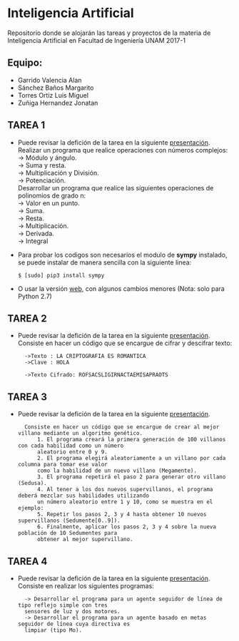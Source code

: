# Inteligencia Artificial

Repositorio donde se alojarán las tareas y proyectos de la materia de Inteligencia Artificial en Facultad de Ingeniería UNAM 2017-1

## Equipo:
* Garrido Valencia Alan
* Sánchez Baños Margarito
* Torres Ortiz Luis Miguel
* Zuñiga Hernandez Jonatan

## TAREA 1
* Puede revisar la defición de la tarea en la siguiente [presentación](http://dicyg.fi-c.unam.mx:8080/lalo/ia/presentaciones/introduccion-a-la-inteligencia-artificial#page=1).  
        Realizar un programa que realice operaciones con números complejos:  
           -> Módulo y ángulo.  
           -> Suma y resta.  
           -> Multiplicación y División.  
           -> Potenciación.  
        Desarrollar un programa que realice las siguientes operaciones de polinomios de grado n:  
           -> Valor en un punto.  
           -> Suma.  
           -> Resta.  
           -> Multiplicación.  
           -> Derivada.  
           -> Integral

* Para probar los codigos son necesarios el modulo de **sympy** instalado, se puede
     instalar de manera sencilla con la siguiente linea:

    ```
    $ [sudo] pip3 install sympy
    ```
* O usar la versión [web](http://live.sympy.org/), con algunos cambios menores (Nota: solo para Python 2.7)

## TAREA 2
* Puede revisar la defición de la tarea en la siguiente [presentación](http://dicyg.fi-c.unam.mx:8080/lalo/ia/presentaciones/introduccion-a-la-inteligencia-artificial#page=8). 
        Consiste en hacer un código que se encargue de cifrar y descifrar texto:

        ->Texto : LA CRIPTOGRAFIA ES ROMANTICA
        ->Clave : HOLA

        ->Texto Cifrado: ROFSACSLIGIRNACTAEMISAPRAOTS

## TAREA 3
* Puede revisar la defición de la tarea en la siguiente [presentación](http://dicyg.fi-c.unam.mx:8080/lalo/ia/presentaciones/introduccion-a-la-inteligencia-artificial#page=19). 

        Consiste en hacer un código que se encargue de crear al mejor villano mediante un algoritmo genético.
            1. El programa creará la primera generación de 100 villanos con cada habilidad como un número
            aleatorio entre 0 y 9.
            2. El programa elegirá aleatoriamente a un villano por cada columna para tomar ese valor
            como la habilidad de un nuevo villano (Megamente).
            3. El programa repetirá el paso 2 para generar otro villano (Sedusa).
            4. Al tener a los dos nuevos supervillanos, el programa deberá mezclar sus habilidades utilizando
            un número aleatorio entre 1 y 10, como se muestra en el ejemplo:
            5. Repetir los pasos 2, 3 y 4 hasta obtener 10 nuevos supervillanos (Sedumente[0..9]).
            6. Finalmente, aplicar los pasos 2, 3 y 4 sobre la nueva población de 10 Sedumentes para
            obtener al mejor supervillano.

## TAREA 4
* Puede revisar la defición de la tarea en la siguiente [presentación](http://dicyg.fi-c.unam.mx:8080/lalo/ia/presentaciones/agentes-inteligentes-y-ambientes#page=9). 
        Consiste en realizar los siguientes programas:

        -> Desarrollar el programa para un agente seguidor de línea de tipo reflejo simple con tres
        sensores de luz y dos motores.
        -> Desarrollar el programa para un agente basado en metas seguidor de línea cuya directiva es
        limpiar (tipo Mo).




